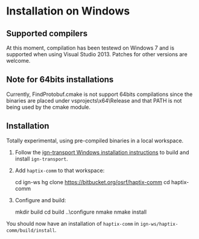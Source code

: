 # Installation on Windows

## Supported compilers

At this moment, compilation has been testewd on Windows 7 and is supported 
when using Visual Studio 2013. Patches for other versions are welcome.

## Note for 64bits installations

Currently, FindProtobuf.cmake is not support 64bits compilations since the
binaries are placed under vsprojects\x64\Release and that PATH is not being
used by the cmake module.

## Installation

Totally experimental, using pre-compiled binaries in a local workspace.

1. Follow the [ign-transport Windows installation
instructions](https://bitbucket.org/ignitionrobotics/ign-transport/src/default/INSTALL_WIN32.md?at=win_support)
to build and install `ign-transport`.

1. Add `haptix-comm` to that workspace:

    cd ign-ws
    hg clone https://bitbucket.org/osrf/haptix-comm
    cd haptix-comm

1. Configure and build:

    mkdir build
    cd build
    ..\configure
    nmake
    nmake install

You should now have an installation of `haptix-comm` in `ign-ws/haptix-comm/build/install`.
